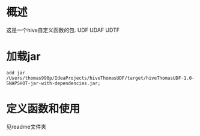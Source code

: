 # 概述
这是一个hive自定义函数的包. UDF UDAF UDTF  


# 加载jar
```hiveql
add jar /Users/thomas990p/IdeaProjects/hiveThomasUDF/target/hiveThomasUDF-1.0-SNAPSHOT-jar-with-dependencies.jar;
```

# 定义函数和使用 
见readme文件夹

